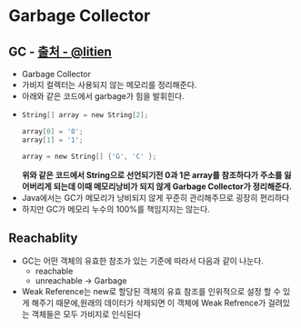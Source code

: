 Garbage Collector
===

GC - [출처 - @litien ](https://velog.io/@litien/%EA%B0%80%EB%B9%84%EC%A7%80-%EC%BB%AC%EB%A0%89%ED%84%B0GC)
---
* Garbage Collector
* 가비지 컬렉터는 사용되지 않는 메모리를 정리해준다.
* 아래와 같은 코드에서 garbage가 힘을 발휘힌다.
* ```c
  String[] array = new String[2];

  array[0] = '0';
  array[1] = '1';

  array = new String[] {'G', 'C' };
  ```
  **위와 같은 코드에서 String으로 선언되기전 0과 1은 array를 참조하다가 주소를 잃어버리게 되는데 이때 메모리낭비가 되지 않게 Garbage Collector가 정리해준다.**
* Java에서는 GC가 메모리가 낭비되지 않게 꾸준히 관리해주므로 굉장히 편리하다
* 하지만 GC가 메모리 누수의 100%를 책임지지는 않는다.

Reachablity
---
* GC는 어떤 객체의 유효한 참조가 있는 기준에 따라서 다음과 같이 나눈다.
  * reachable
  * unreachable -> Garbage
* Weak Reference는 new로 할당된 객체의 유효 참조를 인위적으로 설정 할 수 있게 해주기 때문에,원래의 데이터가 삭제되면 이 객체에 Weak Refrence가 걸려있는 객체들은 모두 가비지로 인식된다
